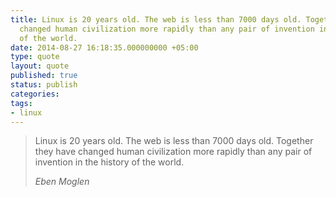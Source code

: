 ```yaml
---
title: Linux is 20 years old. The web is less than 7000 days old. Together they have
  changed human civilization more rapidly than any pair of invention in the history
  of the world.
date: 2014-08-27 16:18:35.000000000 +05:00
type: quote
layout: quote
published: true
status: publish
categories:
tags: 
- linux
---
```


> Linux is 20 years old. The web is less than 7000 days old. Together they have changed human civilization more rapidly than any pair of invention in the history of the world.
> 
> <cite>Eben Moglen</cite>